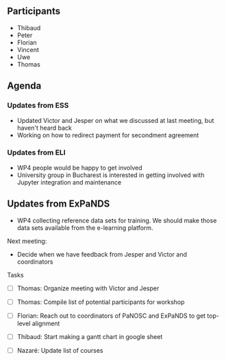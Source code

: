 ## Participants

* Thibaud
* Peter
* Florian
* Vincent
* Uwe
* Thomas

## Agenda

###  Updates from ESS
* Updated Victor and Jesper on what we discussed at last meeting, but haven't heard back
* Working on how to redirect payment for secondment agreement 

### Updates from ELI
* WP4 people would be happy to get involved
* University group in Bucharest is interested in getting involved with Jupyter integration and maintenance 


## Updates from ExPaNDS
* WP4 collecting reference data sets for training. We should make those data sets available from the e-learning platform. 

Next meeting:
* Decide when we have feedback from Jesper and Victor and coordinators


Tasks
- [ ] Thomas: Organize meeting with Victor and Jesper 
- [ ] Thomas: Compile list of potential participants for workshop
- [ ] Florian: Reach out to coordinators of PaNOSC and ExPaNDS to get top-level alignment
- [ ] Thibaud: Start making a gantt chart in google sheet
- [ ] Nazaré: Update list of courses 

